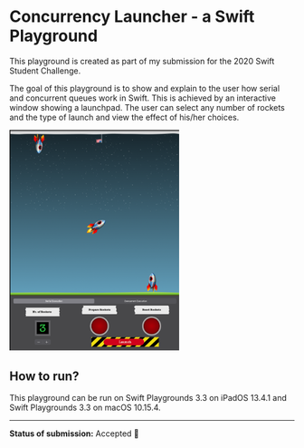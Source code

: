 # Concurrency Launcher - a Swift Playground

This playground is created as part of my submission for the 2020 Swift Student Challenge.

The goal of this playground is to show and explain to the user how serial and concurrent queues work in Swift. This is achieved by an interactive window showing a launchpad. The user can select any number of rockets and the type of launch and view the effect of his/her choices.

<img src="screenshots/in-launch.png" alt="A screenshot of the Swift Playground showing launching rockets" width="300px">

## How to run?
This playground can be run on Swift Playgrounds 3.3 on iPadOS 13.4.1 and Swift Playgrounds 3.3 on macOS 10.15.4.

---

**Status of submission:** Accepted 🎉
